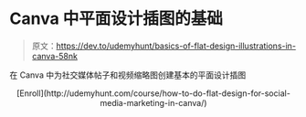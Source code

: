 # Canva 中平面设计插图的基础

> 原文：<https://dev.to/udemyhunt/basics-of-flat-design-illustrations-in-canva-58nk>

在 Canva 中为社交媒体帖子和视频缩略图创建基本的平面设计插图

<center>
[Enroll](http://udemyhunt.com/course/how-to-do-flat-design-for-social-media-marketing-in-canva/)
</center>